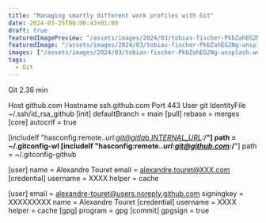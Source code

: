 ```yaml
---
title: "Managing smartly different work profiles with Git"
date: 2024-03-25T06:00:43+01:00
draft: true
featuredImagePreview: "/assets/images/2024/03/tobias-fischer-PkbZahEG2Ng-unsplash.webp"
featuredImage: "/assets/images/2024/03/tobias-fischer-PkbZahEG2Ng-unsplash.webp"
images: ["/assets/images/2024/03/tobias-fischer-PkbZahEG2Ng-unsplash.webp"]
tags:
  - Git
---
```




Git 2.36 min

Host github.com
    Hostname ssh.github.com
    Port 443
    User git
    IdentityFile ~/.ssh/id_rsa_github
[init]
	defaultBranch = main
[pull]
	rebase = merges
[core]
	autocrlf = true

[includeIf "hasconfig:remote.*.url:git@gitlab.INTERNAL_URL:*/**"]
    path = ~/.gitconfig-wl
[includeIf "hasconfig:remote.*.url:git@github.com:*/**"]
	path = ~/.gitconfig-github



[user]
	name = Alexandre Touret
	email = alexandre.touret@XXX.com
[credential]
	username = XXXX
	helper = cache


[user]
  	email = alexandre-touret@users.noreply.github.com
	signingkey = XXXXXXXXX
	name = Alexandre Touret
[credential]
	username = XXXX
	helper = cache
[gpg]
	program = gpg
[commit]
	gpgsign = true

